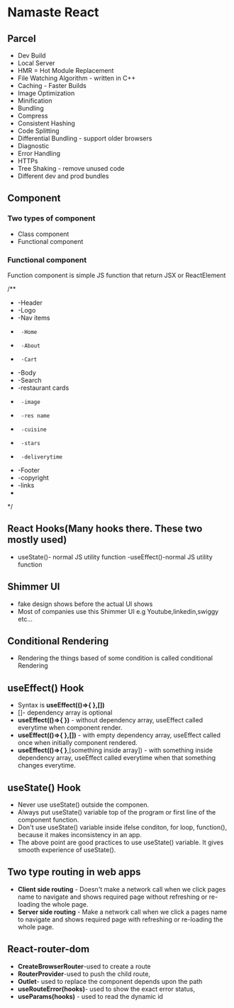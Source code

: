 # Namaste React

## Parcel
- Dev Build
- Local Server
- HMR = Hot Module Replacement
- File Watching Algorithm - written in C++
- Caching - Faster Builds
- Image Optimization
- Minification
- Bundling
- Compress
- Consistent Hashing
- Code Splitting
- Differential Bundling - support older browsers
- Diagnostic
- Error Handling
- HTTPs
- Tree Shaking - remove unused code
- Different dev and prod bundles

## Component 
### Two types of component
- Class component 
- Functional component 
### Functional component
Function component is simple JS function that return JSX or ReactElement

/**
 * -Header
 *  -Logo
 *  -Nav items
 *      -Home
 *      -About
 *      -Cart
 * -Body
 *  -Search
 *  -restaurant cards
 *      -image
 *      -res name
 *      -cuisine
 *      -stars
 *      -deliverytime
 * -Footer
 *  -copyright
 *  -links
 * 
 */

 ## React Hooks(Many hooks there. These two mostly used)
 - useState()- normal JS utility function
 -useEffect()-normal JS utility function

 ## Shimmer UI
 - fake design shows before the actual UI shows 
 - Most of companies use this Shimmer UI e.g Youtube,linkedin,swiggy etc...

 ## Conditional Rendering
 - Rendering the things based of some condition is called conditional Rendering

 ## useEffect() Hook
 - Syntax is **useEffect(()=>{ },[])**
 - []- dependency array is optional
 - **useEffect(()=>{ })** - without dependency array, useEffect called everytime when component render.
 - **useEffect(()=>{ },[])** - with empty dependency array, useEffect called once when initially component rendered.
 - **useEffect(()=>{ }**,[something inside array]) - with something inside dependency array, useEffect called everytime when that something changes everytime.

 ## useState() Hook
 - Never use useState() outside the componen.
 - Always put useState() variable top of the program or first line of the component function.
 - Don't use useState() variable inside ifelse conditon, for loop, function(), because it makes inconsistency in an app.
 - The above point are good practices to use useState() variable. It gives smooth experience of useState().

 ## Two type routing in web apps
 - **Client side routing** - Doesn't make a network call when we click pages name to navigate and shows required page without refreshing or re-loading the whole page.
 - **Server side routing** - Make a network call when we click a pages name to navigate and shows required page with refreshing or re-loading the whole page.

 ## React-router-dom
 - **CreateBrowserRouter**-used to create a route
 - **RouterProvider**-used to push the child route,
 - **Outlet**- used to replace the component depends upon the path
 - **useRouteError(hooks)**- used to show the exact error status,
 - **useParams(hooks)** - used to read the dynamic id